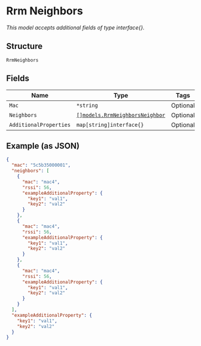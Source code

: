 
# Rrm Neighbors

*This model accepts additional fields of type interface{}.*

## Structure

`RrmNeighbors`

## Fields

| Name | Type | Tags | Description |
|  --- | --- | --- | --- |
| `Mac` | `*string` | Optional | - |
| `Neighbors` | [`[]models.RrmNeighborsNeighbor`](../../doc/models/rrm-neighbors-neighbor.md) | Optional | - |
| `AdditionalProperties` | `map[string]interface{}` | Optional | - |

## Example (as JSON)

```json
{
  "mac": "5c5b35000001",
  "neighbors": [
    {
      "mac": "mac4",
      "rssi": 56,
      "exampleAdditionalProperty": {
        "key1": "val1",
        "key2": "val2"
      }
    },
    {
      "mac": "mac4",
      "rssi": 56,
      "exampleAdditionalProperty": {
        "key1": "val1",
        "key2": "val2"
      }
    },
    {
      "mac": "mac4",
      "rssi": 56,
      "exampleAdditionalProperty": {
        "key1": "val1",
        "key2": "val2"
      }
    }
  ],
  "exampleAdditionalProperty": {
    "key1": "val1",
    "key2": "val2"
  }
}
```

